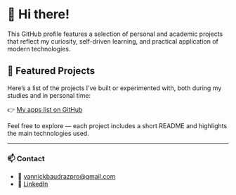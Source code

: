 # 👋 Hi there!

This GitHub profile features a selection of personal and academic projects that reflect my curiosity, self-driven learning, and practical application of modern technologies.

## 🚀 Featured Projects

Here’s a list of the projects I’ve built or experimented with, both during my studies and in personal time:

👉 [My apps list on GitHub](https://github.com/stars/YannickBaudraz/lists/my-apps)

Feel free to explore — each project includes a short README and highlights the main technologies used.

---

### 📫 Contact

- 📧 yannickbaudrazpro@gmail.com  
- 💼 [LinkedIn](https://www.linkedin.com/in/yannick-baudraz)

<!--
**YannickBaudraz/YannickBaudraz** is a ✨ _special_ ✨ repository because its `README.md` (this file) appears on your GitHub profile.

Here are some ideas to get you started:

- 🔭 I’m currently working on ...
- 🌱 I’m currently learning ...
- 👯 I’m looking to collaborate on ...
- 🤔 I’m looking for help with ...
- 💬 Ask me about ...
- 📫 How to reach me: ...
- 😄 Pronouns: ...
- ⚡ Fun fact: ...
-->
